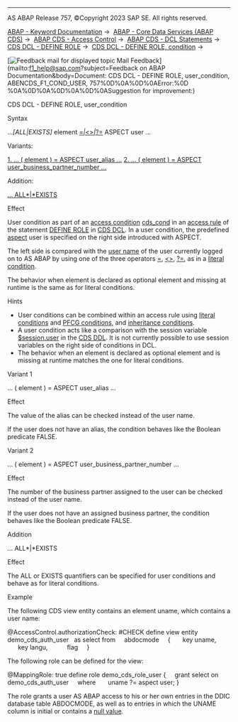   

* * *

AS ABAP Release 757, ©Copyright 2023 SAP SE. All rights reserved.

[ABAP - Keyword Documentation](javascript:call_link\('abenabap.htm'\)) →  [ABAP - Core Data Services (ABAP CDS)](javascript:call_link\('abencds.htm'\)) →  [ABAP CDS - Access Control](javascript:call_link\('abencds_access_control.htm'\)) →  [ABAP CDS - DCL Statements](javascript:call_link\('abencds_f1_dcl_syntax.htm'\)) →  [CDS DCL - DEFINE ROLE](javascript:call_link\('abencds_f1_define_role.htm'\)) →  [CDS DCL - DEFINE ROLE, condition](javascript:call_link\('abencds_dcl_role_conditions.htm'\)) → 

 [![](Mail.gif?object=Mail.gif&sap-language=EN "Feedback mail for displayed topic") Mail Feedback](mailto:f1_help@sap.com?subject=Feedback on ABAP Documentation&body=Document: CDS DCL - DEFINE ROLE, user_condition, ABENCDS_F1_COND_USER, 757%0D%0A%0D%0AError:%0D
%0A%0D%0A%0D%0A%0D%0ASuggestion for improvement:)

CDS DCL - DEFINE ROLE, user\_condition

Syntax

...*\[*ALL*|*EXISTS*\]* element [\=*|*<>*|*?=](javascript:call_link\('abencds_f1_dcl_cond_expression.htm'\)) ASPECT user ...

Variants:

[1\. ... ( element ) = ASPECT user\_alias ...](#!ABAP_VARIANT_1@1@)
[2\. ... ( element ) = ASPECT user\_business\_partner\_number ...](#!ABAP_VARIANT_2@2@)

Addition:

[... ALL*|*EXISTS](#!ABAP_ONE_ADD@1@)

Effect

User condition as part of an [access condition](javascript:call_link\('abenaccess_condition_glosry.htm'\) "Glossary Entry") [cds\_cond](javascript:call_link\('abencds_dcl_role_cond_expr.htm'\)) in an [access rule](javascript:call_link\('abencds_dcl_role_rules.htm'\)) of the statement [DEFINE ROLE](javascript:call_link\('abencds_f1_define_role.htm'\)) in [CDS DCL](javascript:call_link\('abencds_dcl_glosry.htm'\) "Glossary Entry"). In a user condition, the predefined [aspect](javascript:call_link\('abencds_aspect_glosry.htm'\) "Glossary Entry") user is specified on the right side introduced with ASPECT.

The left side is compared with the [user name](javascript:call_link\('abenuser_name_glosry.htm'\) "Glossary Entry") of the user currently logged on to AS ABAP by using one of the three operators [\=](javascript:call_link\('abencds_f1_dcl_cond_expression.htm'\)), [<>](javascript:call_link\('abencds_f1_dcl_cond_expression.htm'\)), [?=](javascript:call_link\('abencds_f1_dcl_cond_expression.htm'\)), as in a [literal condition](javascript:call_link\('abencds_f1_dcl_cond_expression.htm'\)).

The behavior when element is declared as optional element and missing at runtime is the same as for literal conditions.

Hints

-   User conditions can be combined within an access rule using [literal conditions](javascript:call_link\('abencds_f1_cond_literal.htm'\)) and [PFCG conditions](javascript:call_link\('abencds_f1_cond_pfcg.htm'\)), and [inheritance conditions](javascript:call_link\('abencds_f1_cond_inherit.htm'\)).
-   A user condition acts like a comparison with the session variable [$session.user](javascript:call_link\('abencds_session_variable_v2.htm'\)) in the [CDS DDL](javascript:call_link\('abencds_ddl_glosry.htm'\) "Glossary Entry"). It is not currently possible to use session variables on the right side of conditions in DCL.
-   The behavior when an element is declared as optional element and is missing at runtime matches the one for literal conditions.

Variant 1   

... ( element ) = ASPECT user\_alias ...

Effect

The value of the alias can be checked instead of the user name.

If the user does not have an alias, the condition behaves like the Boolean predicate FALSE.

Variant 2   

... ( element ) = ASPECT user\_business\_partner\_number ...

Effect

The number of the business partner assigned to the user can be checked instead of the user name.

If the user does not have an assigned business partner, the condition behaves like the Boolean predicate FALSE.

Addition   

... ALL*|*EXISTS

Effect

The ALL or EXISTS quantifiers can be specified for user conditions and behave as for literal conditions.

Example

The following CDS view entity contains an element uname, which contains a user name:

@AccessControl.authorizationCheck: #CHECK
define view entity demo\_cds\_auth\_user
  as select from
    abdocmode
    {
      key uname,
      key langu,
          flag
    }

The following role can be defined for the view:

@MappingRole: true
define role demo\_cds\_role\_user {  
  grant select on demo\_cds\_auth\_user
    where
      uname ?= aspect user; }

The role grants a user AS ABAP access to his or her own entries in the DDIC database table ABDOCMODE, as well as to entries in which the UNAME column is initial or contains a [null value](javascript:call_link\('abennull_value_glosry.htm'\) "Glossary Entry").